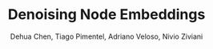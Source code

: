 ---
paperId: 7
author: Dehua Chen, Tiago Pimentel, Adriano Veloso, Nivio Ziviani
publicationauthor: Chen, D. et al.
title: Denoising Node Embeddings
pdf: Poster_Dehua_Chen.pdf
poster: --
alt: --
type: Poster
topic: Machine Learning Methods
link: --
conference: neurips
year: 2018
tags: neurips-2018
location: Montreal, Canada
---